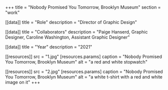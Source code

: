 +++
title = "Nobody Promised You Tomorrow, Brooklyn Museum"
section = "work"

[[data]]
title = "Role"
description = "Director of Graphic Design"

[[data]]
title = "Collaborators"
description = "Paige Hanserd, Graphic Designer, Caroline Washington, Assistant Graphic Designer"

[[data]]
title = "Year"
description = "2021"

[[resources]]
src = "1.jpg"
[resources.params]
caption = "Nobody Promised You Tomorrow, Brooklyn Museum"
alt = "a red and white stopwatch"

[[resources]]
src = "2.jpg"
[resources.params]
caption = "Nobody Promised You Tomorrow, Brooklyn Museum"
alt = "a white t-shirt with a red and white image on it"
+++


